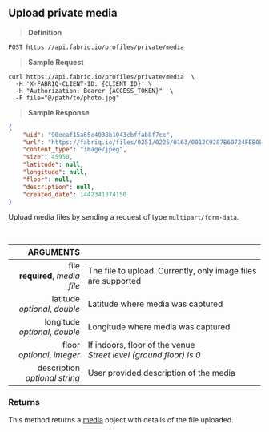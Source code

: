 ## Upload private media

> **Definition**

```text
POST https://api.fabriq.io/profiles/private/media
```

> **Sample Request**

```shell
curl https://api.fabriq.io/profiles/private/media  \
  -H 'X-FABRIQ-CLIENT-ID: {CLIENT_ID}' \
  -H "Authorization: Bearer {ACCESS_TOKEN}"  \
  -F file="@/path/to/photo.jpg"

```

> **Sample Response**

```json
{
    "uid": "90eeaf15a65c4038b1043cbffab8f7ce",
    "url": "https://fabriq.io/files/0251/0225/0163/0012C9287B60724FEB0E7669AC49F092F313",
    "content_type": "image/jpeg",
    "size": 45950,
    "latitude": null,
    "longitude": null,
    "floor": null,
    "description": null,
    "created_date": 1442341374150
}
```

Upload media files by sending a request of type `multipart/form-data`.


<br>

ARGUMENTS ||
---------:        | -----------
file<br>**required**, *media file*  | The file to upload.  Currently, only image files are supported
latitude<br>*optional*, *double*  | Latitude where media was captured
longitude<br>*optional*, *double*  | Longitude where media was captured
floor<br>*optional*, *integer*  | If indoors, floor of the venue<br>*Street level (ground floor) is 0*
description<br>*optional* *string*  | User provided description of the media


### Returns
This method returns a [media](#media) object with details of the file uploaded.
